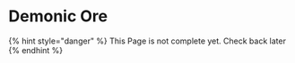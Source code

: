 # Demonic Ore

{% hint style="danger" %}
This Page is not complete yet. Check back later
{% endhint %}

